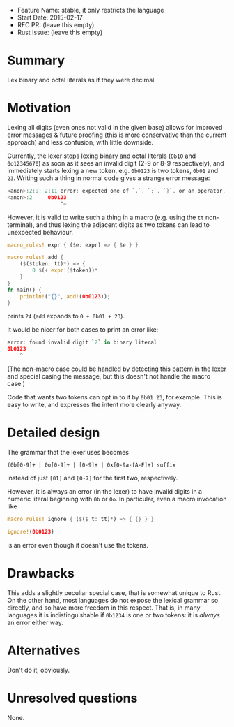 - Feature Name: stable, it only restricts the language
- Start Date: 2015-02-17
- RFC PR: (leave this empty)
- Rust Issue: (leave this empty)

# Summary

Lex binary and octal literals as if they were decimal.

# Motivation

Lexing all digits (even ones not valid in the given base) allows for
improved error messages & future proofing (this is more conservative
than the current approach) and less confusion, with little downside.

Currently, the lexer stops lexing binary and octal literals (`0b10` and
`0o12345670`) as soon as it sees an invalid digit (2-9 or 8-9
respectively), and immediately starts lexing a new token,
e.g. `0b0123` is two tokens, `0b01` and `23`. Writing such a thing in
normal code gives a strange error message:

```rust
<anon>:2:9: 2:11 error: expected one of `.`, `;`, `}`, or an operator, found `23`
<anon>:2     0b0123
                 ^~
```

However, it is valid to write such a thing in a macro (e.g. using the
`tt` non-terminal), and thus lexing the adjacent digits as two tokens
can lead to unexpected behaviour.

```rust
macro_rules! expr { ($e: expr) => { $e } }

macro_rules! add {
    ($($token: tt)*) => {
        0 $(+ expr!($token))*
    }
}
fn main() {
    println!("{}", add!(0b0123));
}
```

prints `24` (`add` expands to `0 + 0b01 + 23`).

It would be nicer for both cases to print an error like:

```rust
error: found invalid digit `2` in binary literal
0b0123
    ^
```

(The non-macro case could be handled by detecting this pattern in the
lexer and special casing the message, but this doesn't not handle the
macro case.)

Code that wants two tokens can opt in to it by `0b01 23`, for
example. This is easy to write, and expresses the intent more clearly
anyway.

# Detailed design

The grammar that the lexer uses becomes

```
(0b[0-9]+ | 0o[0-9]+ | [0-9]+ | 0x[0-9a-fA-F]+) suffix
```

instead of just `[01]` and `[0-7]` for the first two, respectively.

However, it is always an error (in the lexer) to have invalid digits
in a numeric literal beginning with `0b` or `0o`. In particular, even
a macro invocation like

```rust
macro_rules! ignore { ($($_t: tt)*) => { {} } }

ignore!(0b0123)
```

is an error even though it doesn't use the tokens.


# Drawbacks

This adds a slightly peculiar special case, that is somewhat unique to
Rust. On the other hand, most languages do not expose the lexical
grammar so directly, and so have more freedom in this respect. That
is, in many languages it is indistinguishable if `0b1234` is one or
two tokens: it is *always* an error either way.


# Alternatives

Don't do it, obviously.

# Unresolved questions

None.

